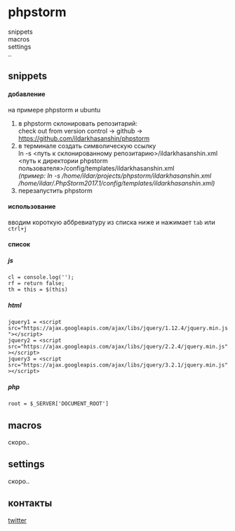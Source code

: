 # phpstorm
snippets
<br>
macros
<br>
settings
<br>
..

## snippets
#### добавление
на примере phpstorm и ubuntu
1. в phpstorm склонировать репозитарий:<br>
check out from version control -> github -> https://github.com/ildarkhasanshin/phpstorm
2. в терминале создать символическую ссылку<br>
ln -s <путь к склонированному репозитарию>/ildarkhasanshin.xml <путь к директории phpstorm пользователя>/config/templates/ildarkhasanshin.xml<br>
_(пример: ln -s /home/ildar/projects/phpstorm/ildarkhasanshin.xml /home/ildar/.PhpStorm2017.1/config/templates/ildarkhasanshin.xml)_
3. перезапустить phpstorm

#### использование
вводим короткую аббревиатуру из списка ниже и нажимает `tab` или `ctrl+j`

#### список
##### js
`cl = console.log('');`
<br>
`rf = return false;`
<br>
`th = this = $(this)`

##### html
`jquery1 = <script src="https://ajax.googleapis.com/ajax/libs/jquery/1.12.4/jquery.min.js"></script>`
<br>
`jquery2 = <script src="https://ajax.googleapis.com/ajax/libs/jquery/2.2.4/jquery.min.js"></script>`
<br>
`jquery3 = <script src="https://ajax.googleapis.com/ajax/libs/jquery/3.2.1/jquery.min.js"></script>`


##### php
`root = $_SERVER['DOCUMENT_ROOT']` 


## macros
скоро..

## settings
скоро..

## контакты
<a href="https://twitter.com/ildarkhasanshin" target="_blank">twitter</a>